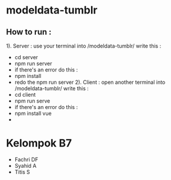 # modeldata-tumblr
How to run :
- 
1). Server :
use your terminal into /modeldata-tumblr/
write this :
- cd server
- npm run server
- if there's an error do this :
- npm install
- redo the npm run server
2). Client :
open another terminal into /modeldata-tumblr/
write this :
- cd client
- npm run serve
- if there's an error do this :
- npm install vue
- 
# Kelompok B7
- Fachri DF
- Syahid A
- Titis S
